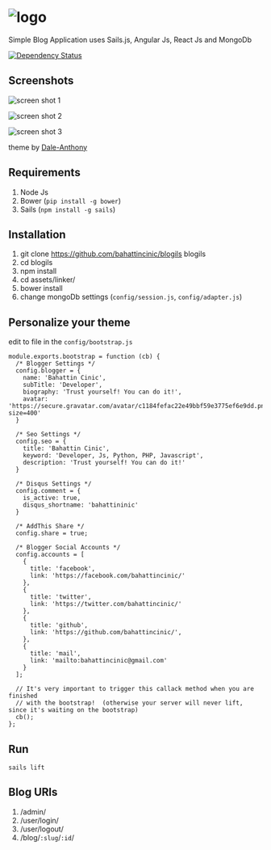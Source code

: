 ![logo](https://cloud.githubusercontent.com/assets/1684999/3682049/833254d0-12c3-11e4-8be8-b834685e761b.png)
=======

Simple Blog Application uses Sails.js, Angular Js, React Js and MongoDb

[![Dependency Status](https://david-dm.org/bahattincinic/blogils.svg)](https://david-dm.org/bahattincinic/blogils)

Screenshots
------
![screen shot 1](https://cloud.githubusercontent.com/assets/1684999/3694828/8a968210-1376-11e4-9032-1afcc451a5c2.png)

![screen shot 2](https://cloud.githubusercontent.com/assets/1684999/3694818/65251d5c-1376-11e4-8b2f-f5bbf1f3bb94.png)

![screen shot 3](https://cloud.githubusercontent.com/assets/1684999/3694819/652674cc-1376-11e4-891e-03768ecb2db2.png)

theme by [Dale-Anthony](https://github.com/daleanthony/uno)

Requirements
-------------
1. Node Js
2. Bower (`pip install -g bower`)
3. Sails (`npm install -g sails`)

Installation
-------------
1. git clone https://github.com/bahattincinic/blogils blogils
2. cd blogils
3. npm install
4. cd assets/linker/
5. bower install
6. change mongoDb settings (`config/session.js`, `config/adapter.js`)

Personalize your theme
-------------
edit to file in the `config/bootstrap.js`
    
    module.exports.bootstrap = function (cb) {
      /* Blogger Settings */
      config.blogger = {
        name: 'Bahattin Cinic',
        subTitle: 'Developer',
        biography: 'Trust yourself! You can do it!',
        avatar: 'https://secure.gravatar.com/avatar/c1184fefac22e49bbf59e3775ef6e9dd.png?size=400'
      }
    
      /* Seo Settings */
      config.seo = {
        title: 'Bahattin Cinic',
        keyword: 'Developer, Js, Python, PHP, Javascript',
        description: 'Trust yourself! You can do it!'
      }
    
      /* Disqus Settings */
      config.comment = {
        is_active: true,
        disqus_shortname: 'bahattininic'
      }
    
      /* AddThis Share */
      config.share = true;
    
      /* Blogger Social Accounts */
      config.accounts = [
        {
          title: 'facebook',
          link: 'https://facebook.com/bahattincinic/'
        },
        {
          title: 'twitter',
          link: 'https://twitter.com/bahattincinic/'
        },
        {
          title: 'github',
          link: 'https://github.com/bahattincinic/',
        },
        {
          title: 'mail',
          link: 'mailto:bahattincinic@gmail.com'
        }
      ];
    
      // It's very important to trigger this callack method when you are finished
      // with the bootstrap!  (otherwise your server will never lift, since it's waiting on the bootstrap)
      cb();
    };

Run
-------------
    sails lift


Blog URls
-------------
1. /admin/
2. /user/login/
3. /user/logout/
4. /blog/`:slug`/`:id`/
